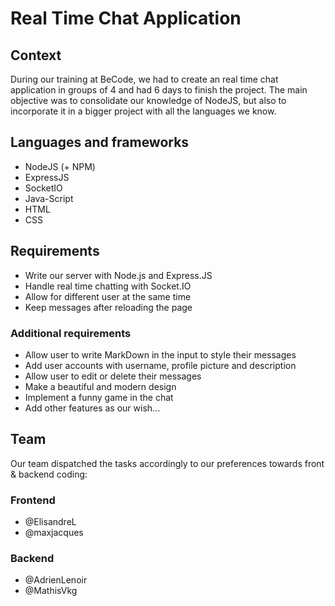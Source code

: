 # Real Time Chat Application

## Context

During our training at BeCode, we had to create an real time chat application in groups of 4 and had 6 days to finish the project. The main objective was to consolidate our knowledge of NodeJS, but also to incorporate it in a bigger project with all the languages we know.

## Languages and frameworks

- NodeJS (+ NPM)
- ExpressJS
- SocketIO
- Java-Script
- HTML
- CSS

## Requirements

- Write our server with Node.js and Express.JS
- Handle real time chatting with Socket.IO
- Allow for different user at the same time
- Keep messages after reloading the page

### Additional requirements

- Allow user to write MarkDown in the input to style their messages
- Add user accounts with username, profile picture and description
- Allow user to edit or delete their messages
- Make a beautiful and modern design
- Implement a funny game in the chat
- Add other features as our wish...

## Team

Our team dispatched the tasks accordingly to our preferences towards front & backend coding:

### Frontend

- @ElisandreL
- @maxjacques

### Backend

- @AdrienLenoir
- @MathisVkg
